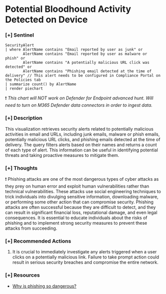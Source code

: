 # Potential Bloodhound Activity Detected on Device 

### [+] Sentinel 
```
SecurityAlert
| where AlertName contains "Email reported by user as junk" or 
        AlertName contains "Email reported by user as malware or phish" or
        AlertName contains "A potentially malicious URL click was detected" or
        AlertName contains "Phishing email detected at the time of delivery" // This alert needs to be configured in Compliance Portal on the Policies tab
| summarize count() by AlertName
| render piechart
```
:exclamation: *This chart will NOT work on Defender for Endpoint advanced hunt. Will need to turn on M365 Defender data connectors in order to ingest data.*

### [+] Description 
This visualization retrieves security alerts related to potentially malicious activities in email and URLs, including junk emails, malware or phish emails, potentially malicious URL clicks, and phishing emails detected at the time of delivery. The query filters alerts based on their names and returns a count of each type of alert. This information can be useful in identifying potential threats and taking proactive measures to mitigate them. 

### [+] Thoughts
❗ Phishing attacks are one of the most dangerous types of cyber attacks as they prey on human error and exploit human vulnerabilities rather than technical vulnerabilities. These attacks use social engineering techniques to trick individuals into divulging sensitive information, downloading malware, or performing some other action that can compromise security. Phishing attacks are often successful because they are difficult to detect, and they can result in significant financial loss, reputational damage, and even legal consequences. It is essential to educate individuals about the risks of phishing and to implement strong security measures to prevent these attacks from succeeding.

### [+] Recommended Actions
1. It is crucial to immediately investigate any alerts triggered when a user clicks on a potentially malicious link. Failure to take prompt action could result in serious security breaches and compromise the entire network.

### [+] Resources
- [Why is phishing so dangerous?](https://www.techradar.com/news/what-is-phishing-and-how-dangerous-is-it)


